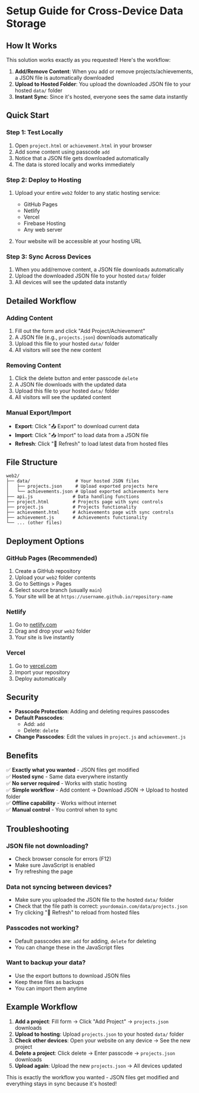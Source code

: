 # Setup Guide for Cross-Device Data Storage

## How It Works

This solution works exactly as you requested! Here's the workflow:

1. **Add/Remove Content**: When you add or remove projects/achievements, a JSON file is automatically downloaded
2. **Upload to Hosted Folder**: You upload the downloaded JSON file to your hosted `data/` folder
3. **Instant Sync**: Since it's hosted, everyone sees the same data instantly

## Quick Start

### Step 1: Test Locally
1. Open `project.html` or `achievement.html` in your browser
2. Add some content using passcode `add`
3. Notice that a JSON file gets downloaded automatically
4. The data is stored locally and works immediately

### Step 2: Deploy to Hosting
1. Upload your entire `web2` folder to any static hosting service:
   - GitHub Pages
   - Netlify
   - Vercel
   - Firebase Hosting
   - Any web server

2. Your website will be accessible at your hosting URL

### Step 3: Sync Across Devices
1. When you add/remove content, a JSON file downloads automatically
2. Upload the downloaded JSON file to your hosted `data/` folder
3. All devices will see the updated data instantly

## Detailed Workflow

### Adding Content
1. Fill out the form and click "Add Project/Achievement"
2. A JSON file (e.g., `projects.json`) downloads automatically
3. Upload this file to your hosted `data/` folder
4. All visitors will see the new content

### Removing Content
1. Click the delete button and enter passcode `delete`
2. A JSON file downloads with the updated data
3. Upload this file to your hosted `data/` folder
4. All visitors will see the updated content

### Manual Export/Import
- **Export**: Click "📤 Export" to download current data
- **Import**: Click "📥 Import" to load data from a JSON file
- **Refresh**: Click "🔄 Refresh" to load latest data from hosted files

## File Structure

```
web2/
├── data/                 # Your hosted JSON files
│   ├── projects.json     # Upload exported projects here
│   └── achievements.json # Upload exported achievements here
├── api.js               # Data handling functions
├── project.html         # Projects page with sync controls
├── project.js           # Projects functionality
├── achievement.html     # Achievements page with sync controls
├── achievement.js       # Achievements functionality
└── ... (other files)
```

## Deployment Options

### GitHub Pages (Recommended)
1. Create a GitHub repository
2. Upload your `web2` folder contents
3. Go to Settings > Pages
4. Select source branch (usually `main`)
5. Your site will be at `https://username.github.io/repository-name`

### Netlify
1. Go to [netlify.com](https://netlify.com)
2. Drag and drop your `web2` folder
3. Your site is live instantly

### Vercel
1. Go to [vercel.com](https://vercel.com)
2. Import your repository
3. Deploy automatically

## Security

- **Passcode Protection**: Adding and deleting requires passcodes
- **Default Passcodes**:
  - Add: `add`
  - Delete: `delete`
- **Change Passcodes**: Edit the values in `project.js` and `achievement.js`

## Benefits

✅ **Exactly what you wanted** - JSON files get modified  
✅ **Hosted sync** - Same data everywhere instantly  
✅ **No server required** - Works with static hosting  
✅ **Simple workflow** - Add content → Download JSON → Upload to hosted folder  
✅ **Offline capability** - Works without internet  
✅ **Manual control** - You control when to sync  

## Troubleshooting

### JSON file not downloading?
- Check browser console for errors (F12)
- Make sure JavaScript is enabled
- Try refreshing the page

### Data not syncing between devices?
- Make sure you uploaded the JSON file to the hosted `data/` folder
- Check that the file path is correct: `yourdomain.com/data/projects.json`
- Try clicking "🔄 Refresh" to reload from hosted files

### Passcodes not working?
- Default passcodes are: `add` for adding, `delete` for deleting
- You can change these in the JavaScript files

### Want to backup your data?
- Use the export buttons to download JSON files
- Keep these files as backups
- You can import them anytime

## Example Workflow

1. **Add a project**: Fill form → Click "Add Project" → `projects.json` downloads
2. **Upload to hosting**: Upload `projects.json` to your hosted `data/` folder
3. **Check other devices**: Open your website on any device → See the new project
4. **Delete a project**: Click delete → Enter passcode → `projects.json` downloads
5. **Upload again**: Upload the new `projects.json` → All devices updated

This is exactly the workflow you wanted - JSON files get modified and everything stays in sync because it's hosted! 